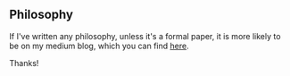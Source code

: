 ## Philosophy


If I've written any philosophy, unless it's a formal paper, it is more likely to be on my medium blog, which you can find [here](https://medium.com/@Drepsi).

Thanks! 
